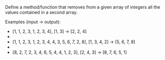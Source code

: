 Define a method/function that removes from a given array of integers all the values contained in a second array.

Examples (input -> output):

* [1, 1, 2, 3, 1, 2, 3, 4], [1, 3] -> [2, 2, 4]
* 
* [1, 1, 2, 3, 1, 2, 3, 4, 4, 3, 5, 6, 7, 2, 8], [1, 3, 4, 2] -> [5, 6, 7, 8]
* 
* [8, 2, 7, 2, 3, 4, 6, 5, 4, 4, 1, 2, 3], [2, 4, 3] -> [8, 7, 6, 5, 1] 
